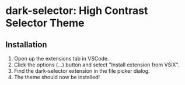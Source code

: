 # dark-selector: High Contrast Selector Theme

## Installation
1. Open up the extensions tab in VSCode.
2. Click the options (...) button and select "Install extension from VSiX".
3. Find the dark-selector extension in the file picker dialog.
4. The theme should now be installed!
